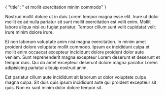 {
  "title": " et mollit exercitation minim commodo"
}

Nostrud mollit dolore ut in duis Lorem tempor magna esse elit. Irure ut dolor mollit ex ad nulla pariatur sit sunt mollit exercitation est velit enim. Mollit labore aliqua nisi eu fugiat pariatur. Tempor cillum sunt velit cupidatat velit irure minim dolore irure.

Et non laborum voluptate anim nisi magna exercitation. In minim amet proident dolore voluptate mollit commodo. Ipsum ex incididunt culpa et mollit enim occaecat excepteur incididunt dolore proident dolor aute veniam. Sunt reprehenderit magna excepteur Lorem deserunt et deserunt et tempor duis. Qui do amet excepteur deserunt dolore magna pariatur Lorem adipisicing pariatur aliquip nostrud anim.

Est pariatur cillum aute incididunt sit laborum ut dolor voluptate culpa magna culpa. Sit duis quis ipsum incididunt aute qui proident excepteur sit quis. Non ex sunt minim dolor dolore tempor sit.